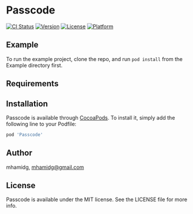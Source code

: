 # Passcode

[![CI Status](https://img.shields.io/travis/mhamidg/Passcode.svg?style=flat)](https://travis-ci.org/mhamidg/Passcode)
[![Version](https://img.shields.io/cocoapods/v/Passcode.svg?style=flat)](https://cocoapods.org/pods/Passcode)
[![License](https://img.shields.io/cocoapods/l/Passcode.svg?style=flat)](https://cocoapods.org/pods/Passcode)
[![Platform](https://img.shields.io/cocoapods/p/Passcode.svg?style=flat)](https://cocoapods.org/pods/Passcode)

## Example

To run the example project, clone the repo, and run `pod install` from the Example directory first.

## Requirements

## Installation

Passcode is available through [CocoaPods](https://cocoapods.org). To install
it, simply add the following line to your Podfile:

```ruby
pod 'Passcode'
```

## Author

mhamidg, mhamidg@gmail.com

## License

Passcode is available under the MIT license. See the LICENSE file for more info.
